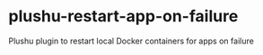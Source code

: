 # plushu-restart-app-on-failure
Plushu plugin to restart local Docker containers for apps on failure
